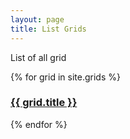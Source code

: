 ```yaml
---
layout: page
title: List Grids
---
```


List of all grid
<div>
  {% for grid in site.grids %}
    <h3><a href="{{ grid.url | prepend: site.github.url }}">{{ grid.title }}</a></h3>
  {% endfor %}
</div>
